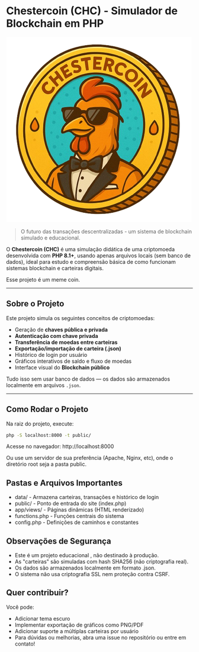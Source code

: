 # Chestercoin (CHC) - Simulador de Blockchain em PHP

![Chestercoin Logo](public/assets/img/logo.png)

> O futuro das transações descentralizadas - um sistema de blockchain simulado e educacional.

O **Chestercoin (CHC)** é uma simulação didática de uma criptomoeda desenvolvida com **PHP 8.1+**, usando apenas arquivos locais (sem banco de dados), ideal para estudo e compreensão básica de como funcionam sistemas blockchain e carteiras digitais. 

Esse projeto é um meme coin. 

---

## Sobre o Projeto

Este projeto simula os seguintes conceitos de criptomoedas:
- Geração de **chaves pública e privada**
- **Autenticação com chave privada**
- **Transferência de moedas entre carteiras**
- **Exportação/importação de carteira (.json)**
- Histórico de login por usuário
- Gráficos interativos de saldo e fluxo de moedas
- Interface visual do **Blockchain público** 

Tudo isso sem usar banco de dados — os dados são armazenados localmente em arquivos `.json`.

---

## Como Rodar o Projeto

Na raiz do projeto, execute:

```bash
php -S localhost:8000 -t public/ 
```

Acesse no navegador: http://localhost:8000 

Ou use um servidor de sua preferência (Apache, Nginx, etc), onde o diretório root seja a pasta public.

## Pastas e Arquivos Importantes 

- data/ - Armazena carteiras, transações e histórico de login
- public/ - Ponto de entrada do site (index.php)
- app/views/ - Páginas dinâmicas (HTML renderizado)
- functions.php - Funções centrais do sistema
- config.php - Definições de caminhos e constantes 

## Observações de Segurança 
- Este é um projeto educacional , não destinado à produção.
- As "carteiras" são simuladas com hash SHA256 (não criptografia real). 
- Os dados são armazenados localmente em formato .json. 
- O sistema não usa criptografia SSL nem proteção contra CSRF. 

## Quer contribuir? 
Você pode:

- Adicionar tema escuro 
- Implementar exportação de gráficos como PNG/PDF 
- Adicionar suporte a múltiplas carteiras por usuário 
- Para dúvidas ou melhorias, abra uma issue no repositório ou entre em contato! 
